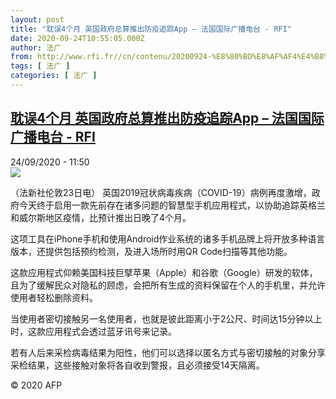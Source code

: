 ```yaml
---
layout: post
title: "耽误4个月 英国政府总算推出防疫追踪App – 法国国际广播电台 - RFI"
date: 2020-09-24T10:55:05.000Z
author: 法广
from: http://www.rfi.fr//cn/contenu/20200924-%E8%80%BD%E8%AF%AF4%E4%B8%AA%E6%9C%88-%E8%8B%B1%E5%9B%BD%E6%94%BF%E5%BA%9C%E6%80%BB%E7%AE%97%E6%8E%A8%E5%87%BA%E9%98%B2%E7%96%AB%E8%BF%BD%E8%B8%AAapp
tags: [ 法广 ]
categories: [ 法广 ]
---
```

<!--1600944905000-->
[耽误4个月 英国政府总算推出防疫追踪App – 法国国际广播电台 - RFI](http://www.rfi.fr//cn/contenu/20200924-%E8%80%BD%E8%AF%AF4%E4%B8%AA%E6%9C%88-%E8%8B%B1%E5%9B%BD%E6%94%BF%E5%BA%9C%E6%80%BB%E7%AE%97%E6%8E%A8%E5%87%BA%E9%98%B2%E7%96%AB%E8%BF%BD%E8%B8%AAapp)
------

<div>
<div>24/09/2020 - 11:50</div><img src="https://s.rfi.fr/media/display/30610ef0-fe4d-11ea-a656-005056a964fe/w:310/p:16x9/int0012b.200924175002.jpg"><div class="t-content__body u-clearfix">            <p>（法新社伦敦23日电）    英国2019冠状病毒疾病（COVID-19）病例再度激增，政府今天终于启用一款先前存在诸多问题的智慧型手机应用程式，以协助追踪英格兰和威尔斯地区疫情，比预计推出日晚了4个月。</p><p>    这项工具在iPhone手机和使用Android作业系统的诸多手机品牌上将开放多种语言版本，还提供包括预约检测，及进入场所时用QR Code扫描等其他功能。</p><p>    这款应用程式仰赖美国科技巨擘苹果（Apple）和谷歌（Google）研发的软体，且为了缓解民众对隐私的顾虑，会把所有生成的资料保留在个人的手机里，并允许使用者轻松删除资料。</p><p>    当使用者密切接触另一名使用者，也就是彼此距离小于2公尺、时间达15分钟以上时，这款应用程式会透过蓝牙讯号来记录。</p><p>    若有人后来采检病毒结果为阳性，他们可以选择以匿名方式与密切接触的对象分享采检结果，这些接触对象将各自收到警报，且必须接受14天隔离。</p>            <p class="t-copyright">© 2020 AFP</p>        </div>
</div>
